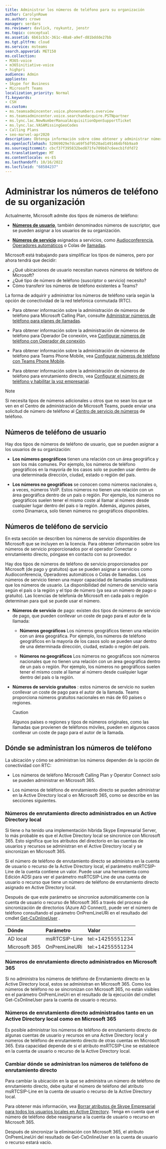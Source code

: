 ```yaml
---
title: Administrar los números de teléfono para su organización
author: CarolynRowe
ms.author: crowe
manager: serdars
ms.reviewer: davlick, roykuntz, jenstr
ms.topic: conceptual
ms.assetid: 6b61cb3c-361c-48a8-a9ef-d81bddde27bb
ms.tgt.pltfrm: cloud
ms.service: msteams
search.appverid: MET150
ms.collection:
- M365-voice
- m365initiative-voice
- highpri
audience: Admin
appliesto:
- Skype for Business
- Microsoft Teams
localization_priority: Normal
f1.keywords:
- CSH
ms.custom:
- ms.teamsadmincenter.voice.phonenumbers.overview
- ms.teamsadmincenter.voice.searchandacquire.PSTNpartner
- ms.lync.lac.NewNumberManualAcquisitionOpenSupportTicket
- ms.lync.lac.VASAMissingGeoCodes
- Calling Plans
- seo-marvel-apr2020
description: Obtenga información sobre cómo obtener y administrar números de teléfono de usuarios (suscriptores) y de servicio (de pago y gratuitos) para Microsoft Teams para su organización.
ms.openlocfilehash: 52069029e7dca69f5df9520ad1491464bf6b9aa9
ms.sourcegitcommit: cbcf37f395832bed871fe709b87c6eecb1fdfd72
ms.translationtype: MT
ms.contentlocale: es-ES
ms.lasthandoff: 10/16/2022
ms.locfileid: "68584237"
---
```

# <a name="manage-telephone-numbers-for-your-organization"></a>Administrar los números de teléfono de su organización

Actualmente, Microsoft admite dos tipos de números de teléfono: 

- [**Números de usuario**](#user-telephone-numbers), también denominados números de suscriptor, que se pueden asignar a los usuarios de su organización.

- [**Números de servicio**](#service-telephone-numbers) asignados a servicios, como [Audioconferencia](deploy-audio-conferencing-teams-landing-page.md), [Operadores automáticos](plan-auto-attendant-call-queue.md) o Colas de [llamadas](plan-auto-attendant-call-queue.md).

Microsoft está trabajando para simplificar los tipos de números, pero por ahora tendrá que decidir:

- ¿Qué ubicaciones de usuario necesitan nuevos números de teléfono de Microsoft?
- ¿Qué tipo de número de teléfono (suscriptor o servicio) necesito?
- Cómo transferir los números de teléfono existentes a Teams?

La forma de adquirir y administrar los números de teléfono varía según la opción de conectividad de la red telefónica conmutada (RTC).

- Para obtener información sobre la administración de números de teléfono para Microsoft Calling Plan, consulte [Administrar números de teléfono para planes de llamadas](manage-phone-numbers-for-your-organization/manage-phone-numbers-for-your-organization.md).

- Para obtener información sobre la administración de números de teléfono para Operador De conexión, vea [Configurar números de teléfono con Operador de conexión](operator-connect-configure.md#set-up-phone-numbers).

- Para obtener información sobre la administración de números de teléfono para Teams Phone Mobile, vea [Configurar números de teléfono con Teams Phone Mobile](operator-connect-mobile-configure.md#set-up-phone-numbers).

- Para obtener información sobre la administración de números de teléfono para enrutamiento directo, vea [Configurar el número de teléfono y habilitar la voz empresarial](direct-routing-enable-users.md#configure-the-phone-number-and-enable-enterprise-voice).




> [!NOTE]
> Si necesita tipos de números adicionales u otros que no sean los que se ven en el Centro de administración de Microsoft Teams, puede enviar una solicitud de número de teléfono al [Centro de servicio de números](https://pstnsd.powerappsportals.com/) de teléfono.

## <a name="user-telephone-numbers"></a>Números de teléfono de usuario

Hay dos tipos de números de teléfono de usuario, que se pueden asignar a los usuarios de su organización:  
    
- **Los números geográficos** tienen una relación con un área geográfica y son los más comunes. Por ejemplo, los números de teléfono geográficos en la mayoría de los casos solo se pueden usar dentro de una determinada dirección, ciudad, estado o región del país.
    
- **Los números no geográficos** se conocen como números nacionales o, a veces, números VoIP. Estos números no tienen una relación con un área geográfica dentro de un país o región. Por ejemplo, los números no geográficos suelen tener el mismo coste al llamar al número desde cualquier lugar dentro del país o la región. Además, algunos países, como Dinamarca, solo tienen números no geográficos disponibles.


## <a name="service-telephone-numbers"></a>Números de teléfono de servicio  

En esta sección se describen los números de servicio disponibles de Microsoft que se incluyen en la licencia. Para obtener información sobre los números de servicio proporcionados por el operador Conectar o enrutamiento directo, póngase en contacto con su proveedor. 

Hay dos tipos de números de teléfono de servicio proporcionados por Microsoft (de pago y gratuitos) que se pueden asignar a servicios como Audioconferencia, Operadores automáticos o Colas de llamadas. Los números de servicio tienen una mayor capacidad de llamadas simultáneas que los números de usuario. La disponibilidad del número de servicio varía según el país o la región y el tipo de número (ya sea un número de pago o gratuito). Las licencias de telefonía de Microsoft en cada país o región determinan para qué se puede usar el número.
    
 - **Números de servicio** de pago: existen dos tipos de números de servicio de pago, que pueden conllevar un coste de pago para el autor de la llamada:
    
   - **Números geográficos** Los números geográficos tienen una relación con un área geográfica. Por ejemplo, los números de teléfono geográficos en la mayoría de los casos solo se pueden usar dentro de una determinada dirección, ciudad, estado o región del país.
        
   - **Números no geográficos** Los números no geográficos son números nacionales que no tienen una relación con un área geográfica dentro de un país o región. Por ejemplo, los números no geográficos suelen tener el mismo coste al llamar al número desde cualquier lugar dentro del país o la región.
   
- **Números de servicio gratuitos** : estos números de servicio no suelen conllevar un coste de pago para el autor de la llamada. Teams proporciona números gratuitos nacionales en más de 60 países o regiones.
    
    > [!CAUTION]
    > Algunos países o regiones y tipos de números originales, como las llamadas que provienen de teléfonos móviles, pueden en algunos casos conllevar un coste de pago para el autor de la llamada. 

## <a name="where-phone-numbers-are-managed"></a>Dónde se administran los números de teléfono

La ubicación y cómo se administran los números dependen de la opción de conectividad con RTC:

- Los números de teléfono Microsoft Calling Plan y Operator Connect solo se pueden administrar en Microsoft 365.

- Los números de teléfono de enrutamiento directo se pueden administrar en la Active Directory local o en Microsoft 365, como se describe en las secciones siguientes.

### <a name="direct-routing-numbers-managed-in-an-on-premises-active-directory"></a>Números de enrutamiento directo administrados en un Active Directory local

Si tiene o ha tenido una implementación híbrida Skype Empresarial Server, lo más probable es que el Active Directory local se sincronice con Microsoft 365. Esto significa que los atributos del directorio en las cuentas de usuarios y recursos se administran en el Active Directory local y se sincronizan en Microsoft 365.

Si el número de teléfono de enrutamiento directo se administra en la cuenta de usuario o recurso de la Active Directory local, el parámetro msRTCSIP-Line de la cuenta contiene un valor. Puede usar una herramienta como Edición ADSI para ver el parámetro msRTCSIP-Line de una cuenta de usuario o recurso que tiene un número de teléfono de enrutamiento directo asignado en Active Directory local.   

Después de que este parámetro se sincronice automáticamente con la cuenta de usuario o recurso de Microsoft 365 a través del proceso de sincronización de directorios (Azure AD Connect), puede ver el número de teléfono consultando el parámetro OnPremLineURi en el resultado del cmdlet [Get-CsOnlineUser](/powershell/module/skype/get-csonlineuser) .

| Dónde | Parámetro | Valor |
| :------------| :-------| :---------|
| AD local | msRTCSIP-Line | tel:+14255551234 |
| Microsoft 365 | OnPremLineURi | tel:+14255551234 |

### <a name="direct-routing-numbers-managed-in-microsoft-365"></a>Números de enrutamiento directo administrados en Microsoft 365

Si no administra los números de teléfono de Enrutamiento directo en la Active Directory local, estos se administran en Microsoft 365. Como los números de teléfono no se sincronizan con Microsoft 365, no están visibles en el parámetro OnPremLineUri en el resultado de la ejecución del cmdlet Get-CsOnlineUser para la cuenta de usuario o recurso.

### <a name="direct-routing-numbers-managed-in-both-an-on-premises-active-directory-and-microsoft-365"></a>Números de enrutamiento directo administrados tanto en un Active Directory local como en Microsoft 365

Es posible administrar los números de teléfono de enrutamiento directo de algunas cuentas de usuario y recursos en una Active Directory local y números de teléfono de enrutamiento directo de otras cuentas en Microsoft 365. Esta capacidad depende de si el atributo msRTCSIP-Line se establece en la cuenta de usuario o recurso de la Active Directory local.    

### <a name="change-where-direct-routing-phone-numbers-are-managed"></a>Cambiar dónde se administran los números de teléfono de enrutamiento directo

Para cambiar la ubicación en la que se administra un número de teléfono de enrutamiento directo, debe quitar el número de teléfono del atributo msRTCSIP-Line en la cuenta de usuario o recurso de la Active Directory local.   

Para obtener más información, vea [Borrar atributos de Skype Empresarial para todos los usuarios locales en Active Directory](/skypeforbusiness/hybrid/cloud-consolidation-managing-attributes#method-2---clear-skype-for-business-attributes-for-all-on-premises-users-in-active-directory.md). Tenga en cuenta que el número de teléfono debe reasignarse a la cuenta de usuario o recurso en Microsoft 365.

Después de sincronizar la eliminación con Microsoft 365, el atributo OnPremLineUri del resultado de Get-CsOnlineUser en la cuenta de usuario o recurso estará vacío. 

